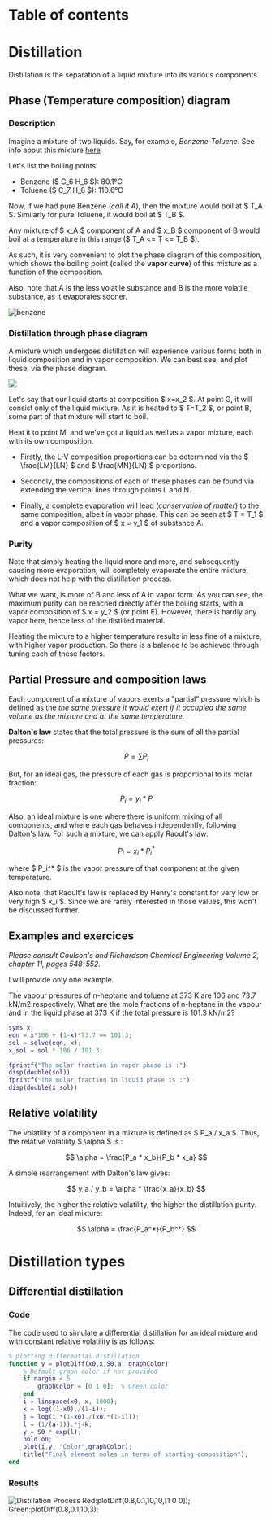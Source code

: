 # Table of contents  

# Distillation

Distillation is the separation of a liquid mixture into its various components.

## Phase (Temperature composition) diagram

### Description

Imagine a mixture of two liquids. Say, for example, *Benzene-Toluene*. See info about this mixture [here](https://theengblog.vercel.app/post/processengineeringterms#benzene-toluene-mixture)

Let's list the boiling points:
- Benzene ($ C_6 H_6 $): 80.1°C
- Toluene ($ C_7 H_8 $): 110.6°C

Now, if we had pure Benzene (*call it A*), then the mixture would boil at $ T_A $. Similarly for pure Toluene, it would boil at $ T_B $.

Any mixture of $ x_A $ component of A and $ x_B $ component of B would boil at a temperature in this range ($ T_A <= T <= T_B $).

As such, it is very convenient to plot the phase diagram of this composition, which shows the boiling point (called the **vapor curve**) of this mixture as a function of the composition.

Also, note that A is the less volatile substance and B is the more volatile substance, as it evaporates sooner.

![benzene](2.png)

### Distillation through phase diagram

A mixture which undergoes distillation will experience various forms both in liquid composition and in vapor composition. We can best see, and plot these, via the phase diagram.

![](phasediagram.png)

Let's say that our liquid starts at composition $ x=x_2 $. At point G, it will consist only of the liquid mixture. As it is heated to $ T=T_2 $, or point B, some part of that mixture will start to boil.

Heat it to point M, and we've got a liquid as well as a vapor mixture, each with its own composition.

- Firstly, the L-V composition proportions can be determined via the $ \frac{LM}{LN} $ and $ \frac{MN}{LN} $ proportions.

- Secondly, the compositions of each of these phases can be found via extending the vertical lines through points L and N.

- Finally, a complete evaporation will lead (*conservation of matter*) to the same composition, albeit in vapor phase. This can be seen at $ T = T_1 $ and a vapor composition of $ x = y_1 $ of substance A.

### Purity

Note that simply heating the liquid more and more, and subsequently causing more evaporation, will completely evaporate the entire mixture, which does not help with the distillation process.

What we want, is more of B and less of A in vapor form. As you can see, the maximum purity can be reached directly after the boiling starts, with a vapor composition of $ x = y_2 $ (or point E). However, there is hardly any vapor here, hence less of the distilled material.

Heating the mixture to a higher temperature results in less fine of a mixture, with higher vapor production.
So there is a balance to be achieved through tuning each of these factors.

## Partial Pressure and composition laws

Each component of a mixture of vapors exerts a "partial" pressure which is defined as the *the same pressure it would exert if it occupied the same volume as the mixture and at the same temperature.*

**Dalton's law** states that the total pressure is the sum of all the partial pressures:

$$
    P = \sum{P_i}
$$

But, for an ideal gas, the pressure of each gas is proportional to its molar fraction:

$$
    P_i = y_i * P
$$

Also, an ideal mixture is one where there is uniform mixing of all components, and where each gas behaves independently, following Dalton's law.
For such a mixture, we can apply Raoult's law:

$$
    P_i = x_i * P_i^*
$$

where $ P_i^* $ is the vapor pressure of that component at the given temperature.

Also note, that Raoult's law is replaced by Henry's constant for very low or very high $ x_i $. Since we are rarely interested in those values, this won't be discussed further.

## Examples and exercices

*Please consult Coulson's and Richardson Chemical Engineering Volume 2, chapter 11, pages 548-552.*

I will provide only one example.

The vapour pressures of n-heptane and toluene at 373 K are 106 and 73.7 kN/m2 respectively.
What are the mole fractions of n-heptane in the vapour and in the liquid phase at 373 K if the total
pressure is 101.3 kN/m2?

```matlab
syms x;
eqn = x*106 + (1-x)*73.7 == 101.3;
sol = solve(eqn, x);
x_sol = sol * 106 / 101.3; 

fprintf("The molar fraction in vapor phase is :")
disp(double(sol))
fprintf("The molar fraction in liquid phase is :")
disp(double(x_sol))

```

## Relative volatility

The volatility of a component in a mixture is defined as $ P_a / x_a $. Thus, the relative volatility $ \alpha $ is :

$$
 \alpha = \frac{P_a * x_b}{P_b * x_a}
$$

A simple rearrangement with Dalton's law gives:

$$
 y_a / y_b = \alpha * \frac{x_a}{x_b}
$$

Intuitively, the higher the relative volatility, the higher the distillation purity. Indeed, for an ideal mixture:

$$
\alpha = \frac{P_a^*}{P_b^*}
$$

# Distillation types

## Differential distillation

### Code

The code used to simulate a differential distillation for an ideal mixture and with constant relative volatility is as follows:

```matlab
% plotting differential distillation
function y = plotDiff(x0,x,S0,a, graphColor)
    % Default graph color if not provided
    if nargin < 5
        graphColor = [0 1 0];  % Green color
    end
    i = linspace(x0, x, 1000);
    k = log((1-x0)./(1-i));
    j = log(i.*(1-x0)./(x0.*(1-i)));
    l = (1/(a-1)).*j+k;
    y = S0 * exp(l);
    hold on;
    plot(i,y, "Color",graphColor);
    title("Final element moles in terms of starting composition");
end
```

### Results

![Distillation Process](/DistillationResults.png)
Red:plotDiff(0.8,0.1,10,10,[1 0 0]);
Green:plotDiff(0.8,0.1,10,3);